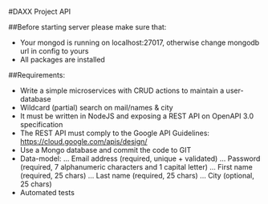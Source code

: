 #DAXX Project API


##Before starting server please make sure that:
* Your mongod is running on localhost:27017, otherwise change mongodb url in config to yours
* All packages are installed


##Requirements:
* Write a simple microservices with CRUD actions to maintain a user-database
* Wildcard (partial) search on mail/names & city
* It must be written in NodeJS and exposing a REST API on OpenAPI 3.0 specification
* The REST API must comply to the Google API Guidelines: https://cloud.google.com/apis/design/
* Use a Mongo database and commit the code to GIT
* Data-model:
... Email address (required, unique + validated)
... Password (required, 7 alphanumeric characters and 1 capital letter)
... First name (required, 25 chars)
... Last name (required, 25 chars)
... City (optional, 25 chars)
* Automated tests
